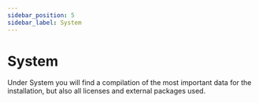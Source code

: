 ```yaml
---
sidebar_position: 5
sidebar_label: System
---
```


# System

Under System you will find a compilation of the most important data for the installation, but also all licenses and external packages used.